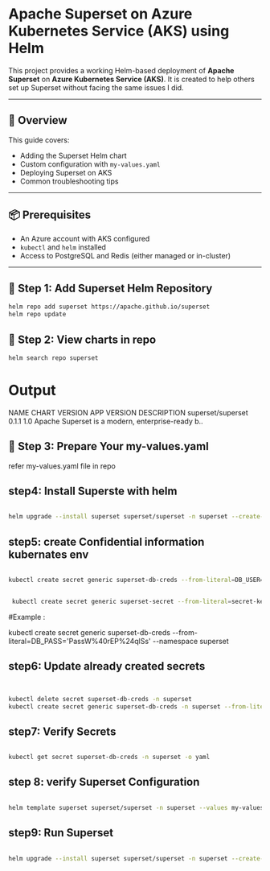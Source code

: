 # Apache Superset on Azure Kubernetes Service (AKS) using Helm

This project provides a working Helm-based deployment of **Apache Superset** on **Azure Kubernetes Service (AKS)**. It is created to help others set up Superset without facing the same issues I did.

---

## 🚀 Overview

This guide covers:
- Adding the Superset Helm chart
- Custom configuration with `my-values.yaml`
- Deploying Superset on AKS
- Common troubleshooting tips

---

## 📦 Prerequisites

- An Azure account with AKS configured
- `kubectl` and `helm` installed
- Access to PostgreSQL and Redis (either managed or in-cluster)

---

## 🔧 Step 1: Add Superset Helm Repository

```bash
helm repo add superset https://apache.github.io/superset
helm repo update

```
## 🔧 Step 2: View charts in repo

```bash
helm search repo superset
```
# Output
NAME                    CHART VERSION   APP VERSION     DESCRIPTION
superset/superset       0.1.1           1.0             Apache Superset is a modern, enterprise-ready b..

## 🔧 Step 3: Prepare Your my-values.yaml
   refer my-values.yaml file in repo

## step4: Install Superste with helm

```bash

helm upgrade --install superset superset/superset -n superset --create-namespace --values my-values.yaml --timeout 20m

```
## step5: create Confidential information kubernates env 

```bash

kubectl create secret generic superset-db-creds --from-literal=DB_USER='<your-db-user>' --from-literal=DB_PASS='<your-db-password>' --from-literal=DB_HOST='<your-db-host>' --namespace superset


 kubectl create secret generic superset-secret --from-literal=secret-key='<your-secret-key>' --namespace superset
```

#Example :


kubectl create secret generic superset-db-creds --from-literal=DB_PASS='PassW%40rEP%24qlSs' --namespace superset


## step6: Update already created secrets

```bash


kubectl delete secret superset-db-creds -n superset
kubectl create secret generic superset-db-creds -n superset --from-literal=DB_PASS="MyPassword"
```
## step7: Verify Secrets

```bash

kubectl get secret superset-db-creds -n superset -o yaml
```
## step 8: verify Superset Configuration

```bash

helm template superset superset/superset -n superset --values my-values.yaml > rendered.yaml
```
## step9: Run Superset

```bash

helm upgrade --install superset superset/superset -n superset --create-namespace --values my-values.yaml --timeout 20m
```




